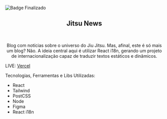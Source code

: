 ![Badge Finalizado](http://img.shields.io/static/v1?label=STATUS&message=INPROGRESS&color=red&style=for-the-badge)

<h2 align="center">Jitsu News</h2>
<br/>
<p align="center">Blog com notícias sobre o universo do Jiu Jitsu. Mas, afinal, este é só mais um blog? Não. A ideia central aqui é utilizar React i18n, gerando um projeto de internacionalização capaz de traduzir textos estáticos e dinâmicos. </p>



LIVE: <a href="">Vercel</a> 

Tecnologias, Ferramentas e Libs Utilizadas:
<ul>
  <li>React</li>
    <li>Tailwind</li>
      <li>PostCSS</li>
        <li>Node</li>
          <li>Figma</li>
          <li>React i18n</li>
</ul>